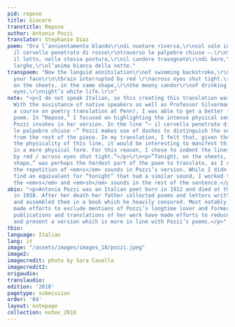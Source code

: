 ```yaml
---
pid: repose
title: Giacere
transtitle: Repose
author: Antonia Pozzi
translator: Stephanie Diaz
poem: "Ora l’annientamento blando\r\ndi nuotare riversa,\r\ncol sole in viso\r\n—
  il cervello penetrato di rosso\r\ntraverso le palpebre chiuse —.\r\nStasera, sopra
  il letto, nella stessa postura,\r\nil candore trasognato\r\ndi bere,\r\ncon le pupille
  larghe,\r\nl’anima bianca della notte."
transpoem: "Now the languid annihilation\r\nof swimming backstroke,\r\nthe sun in
  your face\r\n\tbrain interrupted by red \r\nacross eyes shut tight.\r\nTonight,
  on the sheets, in the same shape,\r\nthe moony candor\r\nof drinking,\r\nwith wide
  eyes,\r\nnight’s white life.\r\n"
note: "<p>I do not speak Italian, so this creating this translation was quite a trip!
  With the assistance of native speakers as well as Professor Silverman (who teaches
  a course on poetry translation at Penn), I was able to get a better feeling of the
  poem. In “Repose,” I focused on highlighting the intense physical sensations that
  Pozzi invokes in her version. In the line “– il cervello penetrato di rosso / traverso
  le palpebre chiuse –” Pozzi makes use of dashes to distinguish the sensation described
  from the rest of the piece. In my translation, I felt that, given the nature of
  the physicality of this line, it would be interesting to manifest this distinction
  in a more physical form. For this reason, I chose to indent the lines “brain interrupted
  by red / across eyes shut tight.”</p>\r\n<p>“Tonight, on the sheets, in the same
  shape,” was perhaps the hardest part of the poem to translate, as I really loved
  the repetition of <em>s</em> sounds in Pozzi’s version. While I didn’t manage to
  find an equivalent for “tonight” that had a similar sound, I worked to maintain
  the <em>s</em> and <em>sh</em> sounds in the rest of the sentence.</p>\r\n"
abio: "<p>Antonia Pozzi was an Italian poet born in 1912 and died at the age of 26
  in 1938. After her death her father collected poems and letters written by Pozzi
  and assembled them in a book which he heavily censored. Most notably, Pozzi’s father
  made efforts to exclude mentions of Pozzi’s longtime lover and former teacher. Newer
  publications and translations of her work have made efforts to reduce these “edits”
  and present a version which is more in line with Pozzi’s poems.</p>"
tbio:
language: Italian
lang: it
image: "/assets/images/images_18/pozzi.jpeg"
image2:
imagecredit: photo by Sara Casella
imagecredit2:
origaudio:
translaudio:
edition: '2018'
pagetype: submission
order: '04'
layout: notepage
collection: notes_2018
---
```

